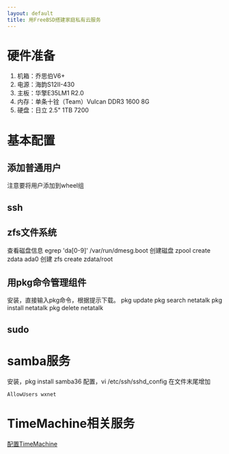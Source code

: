 ```yaml
---
layout: default
title: 用FreeBSD搭建家庭私有云服务
---
```


# 硬件准备
1. 机箱：乔思伯V6+
2. 电源：海韵S12II-430
3. 主板：华擎E35LM1 R2.0
4. 内存：单条十铨（Team）Vulcan DDR3 1600 8G
5. 硬盘：日立 2.5" 1TB 7200

# 基本配置

## 添加普通用户
注意要将用户添加到wheel组

## ssh

## zfs文件系统
查看磁盘信息
egrep 'da[0-9]' /var/run/dmesg.boot
创建磁盘
zpool create zdata ada0
创建
zfs create zdata/root

## 用pkg命令管理组件
安装，直接输入pkg命令，根据提示下载。
pkg update
pkg search netatalk
pkg install netatalk
pkg delete netatalk

## sudo



# samba服务
安装，pkg install samba36
配置，vi /etc/ssh/sshd_config 在文件末尾增加 
```
AllowUsers wxnet
```


# TimeMachine相关服务
[配置TimeMachine](http://wxnet.me/2013/08/19/%E5%9C%A8FreeBSD%E4%B8%8A%E6%90%AD%E5%BB%BAMac%E7%9A%84%E6%96%87%E4%BB%B6%E5%8F%8Atime-machine%E5%A4%87%E4%BB%BD%E6%9C%8D%E5%8A%A1.html)




